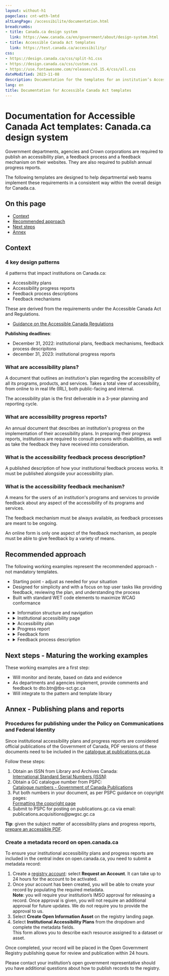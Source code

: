 ```yaml
---
layout: without-h1
pageclass: cnt-wdth-lmtd
altLangPage: /accessibilite/documentation.html
breadcrumbs:
- title: Canada.ca design system
  link: https://www.canada.ca/en/government/about/design-system.html
- title: Accessible Canada Act templates
  link: https://test.canada.ca/accessibility/
css:
- https://design.canada.ca/css/split-h1.css
- https://design.canada.ca/css/custom.css
- https://use.fontawesome.com/releases/v5.15.4/css/all.css
dateModified: 2023-11-08
description: Documentation for the templates for an institution’s Accessibility plan and reports, and a feedback mechanism.
lang: en
title: Documentation for Accessible Canada Act templates
---
```

<h1 property="name" id="wb-cont" dir="ltr"><span class="stacked"><span>Documentation for Accessible Canada Act templates</span>: <span>Canada.ca design system</span></span></h1>
<section>
  <p>Government departments, agencies and Crown corporations are required to publish an accessibility plan, a feedback process and a feedback mechanism on their websites. They are also required to publish annual progress reports.</p>
  <p>The following templates are designed to help departmental web teams implement these requirements in a consistent way within the overall design for Canada.ca.</p>
  <h2>On this page</h2>
  <ul>
    <li><a href="#context">Context</a></li>
    <li><a href="#approach">Recommended approach</a></li>
    <li><a href="#next">Next steps</a></li>
    <li><a href="#annex">Annex</a></li>
  </ul>
</section>
<section>
  <h2 id="context">Context</h2>
  <h3>4 key design patterns</h3>
  <p>4 patterns that impact institutions on Canada.ca:</p>
  <ul>
    <li>Accessibility plans</li>
    <li>Accessibility progress reports</li>
    <li>Feedback process descriptions</li>
    <li>Feedback mechanisms</li>
  </ul>
  <p>These are derived from the requirements under the Accessible Canada Act and Regulations.</p>
  <ul>
    <li><a href="https://www.canada.ca/en/employment-social-development/programs/accessible-canada-regulations-guidance.html">Guidance on the Accessible Canada Regulations</a></li>
  </ul>
  <p class="mrgn-tp-lg"><strong>Publishing deadlines</strong>:</p>
  <ul>
    <li>December 31, 2022: institutional plans, feedback mechanisms, feedback process descripitons</li>
    <li>december 31, 2023: institutional progress reports</li>
  </ul>
  
  <h3>What are accessibility plans?</h3>
  <p>A document that outlines an institution's plan regarding the accessibility of all its programs, products, and services. Takes a total view of accessibility, from online to in real life (IRL), both public-facing and internal.</p>
  <p>The accessibility plan is the first deliverable in a 3-year planning and reporting cycle.</p>
 <h3>What are accessibility progress reports?</h3>
 <p>An annual document that describes an institution's progress on the implementation of their accessibility plans. In preparing their progress reports, institutions are required to consult persons with disabilities, as well as take the feedback they have received into consideration.</p>
  <h3>What is the accessibility feedback process description?</h3>
  <p>A published description of how your institutional feedback process works. It must be published alongside your accessibility plan.</p>
  <h3>What is the accessibility feedback mechanism?</h3>
  <p>A means for the users of an institution's programs and services to provide feedback about any aspect of the accessibility of its programs and services.</p>
  <p>The feedback mechanism must be always available, as feedback processes are meant to be ongoing.</p>
  <p>An online form is only one aspect of the feedback mechanism, as people must be able to give feedback by a variety of means.</p>
</section>
<section>
  <h2 id="approach">Recommended approach</h2>
  <p>The following working examples represent the recommended approach - not mandatory templates.</p>
  <ul>
    <li>Starting point - adjust as needed for your situation</li>
    <li>Designed for simplicity and with a focus on top user tasks like providing feedback, reviewing the plan, and understanding the process</li>
    <li>Built with standard WET code elements to maximize WCAG conformance</li>
  </ul>
</section>
<ul class="list-unstyled mrgn-tp-lg">
  <li>
    <details id="details-panel1">
      <summary class="bg-info">Information structure and navigation</summary>
      <h3>Recommended information architecture for institutional websites</h3>
      <figure class="gc-complex-img" role="group"><img src="../assets/img/info-structure-en.png" class="img-responsive mrgn-tp-lg" alt="A long description can be found after the image">
        <figcaption>
          <details class="small">
            <summary>Detailed description</summary>
            <p class="mrgn-tp-lg">Diagram of recommended website structure. First row on top: Institutional landing page (ILP). Second row: Accessibility page. Third row at the bottom, 3 elements: Accessibility plan, Feedback mechanism, Description of feedback process</p>
          </details>
        </figcaption>
      </figure>
      <h4>Accessibility link from Institutional landing page (ILP)</h4>
      <p>Recommended link label is "Accessibility"</p>
      <figure class="gc-complex-img" role="group"><img src="../assets/img/accessibility-link-en.png" class="img-responsive mrgn-tp-lg" alt="A long description can be found after the image">
        <figcaption>
          <details class="small">
            <summary>Detailed description</summary>
            <p class="mrgn-tp-lg">Screenshot of Agriculture and Agri-Food Canada's public facing website. Under 'About AAFC', you can find 4 links: About our department, Transparency, Accessibility, Job opportunities.</p>
          </details>
        </figcaption>
      </figure>
      <p class="mrgn-tp-lg"><span class="fas fa-universal-access mrgn-rght-md text-success fa-lg" aria-hidden="true"></span> Example drawn from <a href="https://agriculture.canada.ca/en">AAFC’s institutional landing page</a></p>
      <h3>Breadcrumb for accessibility products</h3>
      <figure class="gc-complex-img" role="group"><img src="../assets/img/breadcrumb-en.png" class="img-responsive mrgn-tp-lg" alt="A long description can be found after the image">
        <figcaption>
          <details class="small">
            <summary>Detailed description</summary>
            <p class="mrgn-tp-lg">Screenshot of the Government of Canada's website. The breadcrumbs are: Canada.ca, Institution name, Accessibility at "Institution name"</p>
          </details>
        </figcaption>
      </figure>
      <h4>Design considerations</h4>
      <p>While DTO recommends creating an accessibility node in your institution’s information architecture, it may also make sense to cross-link from elsewhere on your sites, such as:</p>
      <ul>
        <li>Linking to the accessibility plan from a “Reports and plans” section</li>
        <li>Linking to the accessibility feedback form from your “Contact us” pages</li>
      </ul>
    </details>
  </li>
  <li>
    <details id="details-panel2">
      <summary class="bg-info">Institutional accessibility page</summary>
      <h3>Recommended template</h3>
      <figure class="gc-complex-img" role="group"><img src="../assets/img/accessibility-landing-page-en.png" class="img-responsive mrgn-tp-lg" alt="A long description can be found after the image">
        <figcaption>
          <details class="small">
            <summary>Detailed description</summary>
            <p class="mrgn-tp-lg">Screenshot of the Government of Canada's website titled "Accessibility at Institution name". There is a green button named "Provide feedback", then 2 links: Accessibility Plan and Feedback process.</p>
          </details>
        </figcaption>
      </figure>
      <p class="mrgn-tp-lg"><span class="fas fa-universal-access mrgn-rght-md text-success fa-lg" aria-hidden="true"></span> <a href="accessibility.html">Working example - Institutional accessibility page</a></p>
      <h3>Design considerations</h3>
      <ul>
        <li>Likely top task will be giving feedback, so the page uses the Super-task button</li>
        <li>Additional doormats can be added as needed</li>
        <li>Other patterns can be used as well on this page (e.g. Most requested band, contextual features)</li>
        <li>Design will likely evolve as future requirements come online, e.g. accessibility statements required under the <a href="https://a11y.canada.ca/en/standards/">proposed ICT accessibility standard</a></li>
      </ul>
    </details>
  </li>
  <li>
    <details id="details-panel3">
      <summary class="bg-info">Accessibility plan</summary>
      <h3>Recommended template</h3>
      <figure class="gc-complex-img" role="group"> <img src="../assets/img/accessibility-plan-en.png" class="img-responsive mrgn-tp-lg" alt="A long description can be found after the image">
        <figcaption>
          <details class="small">
            <summary>Detailed description</summary>
            <p class="mrgn-tp-lg">Screenshot of the Government of Canada's website titled "Accessibility plan at Institution name" with a link to a Sample Accessibility Plan Template. Under it there is a link titled "List of accessibility plans from other institutions".</p>
          </details>
        </figcaption>
      </figure>
      <p class="mrgn-tp-lg"><span class="fas fa-universal-access mrgn-rght-md text-success fa-lg" aria-hidden="true"></span> <a href="plan.html">Working example - Accessibility plan</a></p>
      <h3>Design considerations</h3>
      <p>Ensure the plan meets the requirements outlined in <a href="https://www.canada.ca/en/employment-social-development/programs/accessible-canada-regulations-guidance/accessibility-plans.html">Guidance on accessibility plans</a>:</p>
      <ul>
        <li>This guidance includes a content template for the plan itself</li>
      </ul>
      <p>People are encouraged to provide feedback on accessibility plans - ensure there is a link to the feedback process and/or feedback form from within the plan itself.</p>
      <p>To assist with findability, TBS maintains a central index for accessibility plans and reports on the <a href="https://open.canada.ca/">Open government site</a>:</p>
      <ul>
        <li>Include a link from your plan to the central index</li>
        <li>Submit a metadata record for your plan</li>
        <li>See annex for instructions</li>
      </ul>
      <p>According to the <a href="https://www.tbs-sct.canada.ca/pol/doc-eng.aspx?id=27167">Procedures for publishing</a>, institutional accessibility plans are considered publications:</p>
      <ul>
        <li>Request an ISSN and submit a copy to publications.gc.ca</li>
        <li>See annex for instructions</li>
      </ul>
      <p>Institutions must notify the Accessibility Commissioner at the Canadian Human Rights Commission within 48 hours of publishing their accessibility plans:</p>
      <ul>
        <li>Send an email to Info.Com@chrc-ccdp.gc.ca or use the CHRC’s <a href="https://www.accessibilitychrc.ca/en/notifying-accessibility-commissioner">My Accessibility Portal</a> service</li>
        <li>Include a link or URL for the plan in the email you send</li>
      </ul>
    </details>
  </li>
   <li>
    <details id="details-panel4">
      <summary class="bg-info">Progress report</summary>
      <h3>Recommended template</h3>
      <figure class="gc-complex-img" role="group"> <img src="../assets/img/progress-report-en.png" class="img-responsive mrgn-tp-lg" alt="A long description can be found after the image">
        <figcaption>
          <details class="small">
            <summary>Detailed description</summary>
            <p class="mrgn-tp-lg">Screenshot of the Government of Canada's website titled "202x accessibility progress report for Institution name" with a link to a Guidance on preparing accessibility progress reports. Under it there is are links titled "Provide feedback" and "List of accessibility plans from other institutions".</p>
          </details>
        </figcaption>
      </figure>
      <p class="mrgn-tp-lg"><span class="fas fa-universal-access mrgn-rght-md text-success fa-lg" aria-hidden="true"></span> <a href="progress-report.html">Working example - Accessibility progress report</a></p>
      <h3>Design considerations</h3>
      <p>Ensure the document meets the requirements outlined in <a href="https://www.canada.ca/en/employment-social-development/programs/accessible-canada-regulations-guidance/progress-reports.html">Guidance on accessibility progress reports</a>:</p>
      <ul>
        <li>This guidance includes instructions on required headings to structure the content of the report</li>
      </ul>
      <p>People are encouraged to provide feedback on progress reports - ensure there is a link to the feedback process and/or feedback form from within the document itself.</p>
      <p>To assist with findability, TBS maintains a central index for accessibility plans and reports on the <a href="https://open.canada.ca/">Open government site</a>:</p>
      <ul>
        <li>Include a link from your progress report to the central index</li>
        <li>Submit a metadata record for your progress report</li>
        <li>See annex for instructions</li>
      </ul>
      <p>According to the <a href="https://www.tbs-sct.canada.ca/pol/doc-eng.aspx?id=27167">Procedures for publishing</a>, institutional progress reports are considered publications:</p>
      <ul>
        <li>Request an ISSN and submit a copy to publications.gc.ca</li>
        <li>See annex for instructions</li>
      </ul>
      <p>Institutions must notify the Accessibility Commissioner at the Canadian Human Rights Commission within 48 hours of publishing their progress reports:</p>
      <ul>
        <li>Send an email to Info.Com@chrc-ccdp.gc.ca or use the CHRC’s <a href="https://www.accessibilitychrc.ca/en/notifying-accessibility-commissioner">My Accessibility Portal</a> service</li>
        <li>Include a link or URL for the plan in the email you send</li>
      </ul>
    </details>
  </li>
  <li>
    <details id="details-panel5">
      <summary class="bg-info">Feedback form</summary>
      <h3>Recommended template – feedback form</h3>
      <figure class="gc-complex-img" role="group"> <img src="../assets/img/feedback-form-en.png" class="img-responsive mrgn-tp-lg" alt="A long description can be found after the image">
        <figcaption>
          <details class="small">
            <summary>Detailed description</summary>
            <p class="mrgn-tp-lg">Screenshot of the Government of Canada's website titled "Accessibility feedback form". Example of question with radio buttons.</p>
          </details>
        </figcaption>
      </figure>
      <p class="mrgn-tp-lg"><span class="fas fa-universal-access mrgn-rght-md text-success fa-lg" aria-hidden="true"></span> <a href="feedback-form.html">Working example - Accessibility feedback form</a></p>
      <h4>Recommended template - acknowledgement page</h4>
      <figure class="gc-complex-img" role="group"> <img src="../assets/img/acknowledgement-en.png" class="img-responsive mrgn-tp-lg" alt="A long description can be found after the image">
        <figcaption>
          <details class="small">
            <summary>Detailed description</summary>
            <p class="mrgn-tp-lg">Screenshot of the Government of Canada's website titled "Accessibility feedback form acknowledgement". Thank you for your feedback.</p>
          </details>
        </figcaption>
      </figure>
      <p class="mrgn-tp-lg"><span class="fas fa-universal-access mrgn-rght-md text-success fa-lg" aria-hidden="true"></span> <a href="feedback-acknowledgement.html">Working example - Acknowledgement page</a></p>
      <h3>Design considerations</h3>
      <p>You will need to hook the intake form up to something - a generic email, a ticketing system, etc. (remember to keep incoming feedback for 7 years!)</p>
      <ul>
        <li>AEM users - send a ticket to Principal Publisher to leverage the “file and forget” solution for hooking forms up to an email address</li>
      </ul>
      <p>People submitting feedback have the option to request a response - form design includes information on turnaround times in this scenario.</p>
      <p>Form has been designed to minimize the collection of personally identifiable information (PII):</p>
      <ul>
        <li>When the user specifically requests a response, it only asks for an email address</li>
        <li>Includes instructions for users to not include PII in the comment box</li>
      </ul>
      <p>When creating your own implementation, consult with your organization’s ATIP coordinator. </p>
    </details>
  </li>
  <li>
    <details id="details-panel6">
      <summary class="bg-info">Feedback process description</summary>
      <h3>Recommended template</h3>
      <figure class="gc-complex-img" role="group"> <img src="../assets/img/feedback-process-en.png" class="img-responsive mrgn-tp-lg" alt="A long description can be found after the image">
        <figcaption>
          <details class="small">
            <summary>Detailed description</summary>
            <p class="mrgn-tp-lg">Screenshot of the Government of Canada's website titled "Accessibility feedback process at institution name". Many links how to provide feedback.</p>
          </details>
        </figcaption>
      </figure>
      <p class="mrgn-tp-lg"><span class="fas fa-universal-access mrgn-rght-md text-success fa-lg" aria-hidden="true"></span> <a href="feedback-process.html">Working example - Accessibility feedback process description</a></p>
      <h4>Design considerations</h4>
      <p>Designed to focus on top-of-mind user needs, rather than providing an exhaustive description of back-office procedures.</p>
      <p>Ensure the underlying process meets the requirements outlined in Guidance on feedback processes:</p>
      <ul>
        <li>People must be able to provide feedback by a variety of means, including email, telephone, snail mail</li>
        <li>Feedback must be analyzed and reported on in future</li>
      </ul>
      <p>As with accessibility plans, institutions must notify the Accessibility Commissioner at the Canadian Human Rights Commission within 48 hours of publishing their process description.</p>
      <ul>
        <li>Send an email to Info.Com@chrc-ccdp.gc.ca or use the CHRC’s <a href="https://www.accessibilitychrc.ca/en/notifying-accessibility-commissioner">My Accessibility Portal</a> service</li>
        <li>Include a link or URL for the process description in the email you send</li>
      </ul>
    </details>
  </li>
</ul>
<section>
  <h2 id="next">Next steps - Maturing the working examples</h2>
  <p>These working examples are a first step:</p>
  <ul>
    <li>Will monitor and iterate, based on data and evidence</li>
    <li>As departments and agencies implement, provide comments and feedback to dto.btn@tbs-sct.gc.ca</li>
    <li>Will integrate to the pattern and template library</li>
  </ul>
</section>
<section>
  <h2 id="annex">Annex - Publishing plans and reports</h2>
  <h3>Procedures for publishing under the Policy on Communications and Federal Identity</h3>
  <p>Since institutional accessibility plans and progress reports are considered official publications of the Government of Canada, PDF versions of these documents need to be included in the <a href="https://publications.gc.ca/site/eng/home.html">catalogue at publications.gc.ca</a>.</p>
  <p>Follow these steps:</p>
  <ol>
    <li>Obtain an ISSN from Library and Archives Canada:<br>
      <a href="https://library-archives.canada.ca/eng/services/publishers/issn/Pages/issn.aspx">International Standard Serial Numbers (ISSN)</a></li>
    <li>Obtain a GC catalogue number from PSPC:<br>
      <a href="https://publications.gc.ca/site/eng/services/applyForISBN.html">Catalogue numbers - Government of Canada Publications</a></li>
    <li>Put both numbers in your document, as per PSPC guidance on copyright pages:<br>
      <a href="https://publications.gc.ca/site/eng/services/formatCopyPage.html">Formatting the copyright page</a></li>
    <li>Submit to PSPC for posting on publications.gc.ca via email:<br>
      publications.acquisitions@pwgsc.gc.ca</li>
  </ol>
  <p><strong>Tip</strong>: given the subject matter of accessibility plans and progress reports, <a href="https://helpx.adobe.com/acrobat/using/creating-accessible-pdfs.html">prepare an accessible PDF</a>.</p>
  <h3>Create a metadata record on open.canada.ca</h3>
  <p>To ensure your institutional accessibility plans and progress reports are included in the central index on open.canada.ca, you need to submit a metadata record:</p>
  <ol>
    <li>Create a <a href="http://registry.open.canada.ca/">registry account</a>: select <strong>Request an Account</strong>.  It can take up to 24 hours for the account to be activated.</li>
    <li>Once your account has been created, you will be able to create your record by populating the required metadata.<br>
      <strong>Note</strong>: you will require your institution’s IMSO approval for releasing a record.  Once approval is given, you will not require an additional approval for future updates.  We do not require you to provide the approval to us.</li>
    <li>Select <strong>Create Open Information Asset</strong> on the registry landing page.</li>
    <li>Select <strong>Institutional Accessibility Plans</strong> from the dropdown and complete the metadata fields.<br>
      This form allows you to describe each resource assigned to a dataset or asset.</li>
  </ol>
  <p>Once completed, your record will be placed in the Open Government Registry publishing queue for review and publication within 24 hours.</p>
  <p>Please contact your institution’s open government representative should you have additional questions about how to publish records to the registry.</p>
</section>
